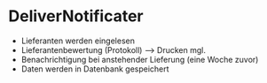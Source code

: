 # DeliverNotificater
- Lieferanten werden eingelesen
- Lieferantenbewertung (Protokoll) --> Drucken mgl.
- Benachrichtigung bei anstehender Lieferung (eine Woche zuvor)
- Daten werden in Datenbank gespeichert
